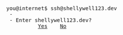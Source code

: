 <pre>
you@internet$ ssh@shellywell123.dev
 -
 - Enter shellywell123.dev? 
          <a href="https://shellywell123.dev/tree/index.html">Yes</a>    <a href="https://www.youtube.com/watch?v=dQw4w9WgXcQ&ab_channel=RickAstley">No</a>
</pre>
